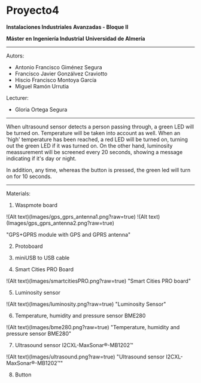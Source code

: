 ﻿# Proyecto4

**Instalaciones Industriales Avanzadas - Bloque II**

**Máster en Ingeniería Industrial**
**Universidad de Almería**

---

Autors:

* Antonio Francisco Giménez Segura
*	Francisco Javier Gonzálvez Craviotto
*	Hiscio Francisco Montoya García
*	Miguel Ramón Urrutia

Lecturer:

*	Gloria Ortega Segura

---

When ultrasound sensor detects a person passing through, a green LED will be turned on.
Temperature will be taken into account as well. When an 'high' temperature has been 
reached, a red LED will be turned on, turning out the green LED if it was turned on.
On the other hand, luminosity meassurement will be screened every 20 seconds, showing a 
message indicating if it's day or night.

In addition, any time, whereas the button is pressed, the green led will turn on for 10 seconds.

---

Materials:

1. Waspmote board

!(Alt text)(Images/gps_gprs_antenna1.png?raw=true)
!(Alt text)(Images/gps_gprs_antenna2.png?raw=true)

"GPS+GPRS module with GPS and GPRS antenna"

2. Protoboard

3. miniUSB to USB cable

4. Smart Cities PRO Board

!(Alt text)(Images/smartcitiesPRO.png?raw=true)
"Smart Cities PRO board"

5. Luminosity sensor

!(Alt text)(Images/luminosity.png?raw=true)
"Luminosity Sensor"

6. Temperature, humidity and pressure sensor BME280

!(Alt text)(Images/bme280.png?raw=true)
"Temperature, humidity and pressure sensor BME280"

7. Ultrasound sensor I2CXL-MaxSonar®-MB1202™

!(Alt text)(Images/ultrasound.png?raw=true)
"Ultrasound sensor I2CXL-MaxSonar®-MB1202™"

8. Button
